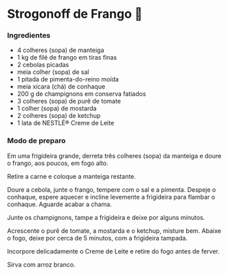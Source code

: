 # Strogonoff de Frango		  :chicken:

### Ingredientes

- 4 colheres (sopa) de manteiga 
- 1 kg de filé de frango em tiras finas 
- 2 cebolas picadas 
- meia colher (sopa) de sal 
- 1 pitada de pimenta-do-reino moída 
- meia xícara (chá) de conhaque 
- 200 g de champignons em conserva fatiados 
- 3 colheres (sopa) de purê de tomate 
- 1 colher (sopa) de mostarda 
- 2 colheres (sopa) de ketchup 
- 1 lata de NESTLÉ® Creme de Leite 

### Modo de preparo

Em uma frigideira grande, derreta três colheres (sopa) da manteiga e doure o frango, aos poucos, em fogo alto. 

Retire a carne e coloque a manteiga restante. 

Doure a cebola, junte o frango, tempere com o sal e a  pimenta. Despeje o conhaque, espere aquecer e incline levemente a  frigideira para flambar o conhaque. Aguarde acabar a chama.

Junte os champignons, tampe a frigideira e deixe por alguns minutos. 

Acrescente o purê de tomate, a mostarda e o ketchup,  misture bem. Abaixe o fogo, deixe por cerca de 5 minutos, com a  frigideira tampada. 

Incorpore delicadamente o Creme de Leite e retire do fogo antes de ferver.

Sirva com arroz branco.

